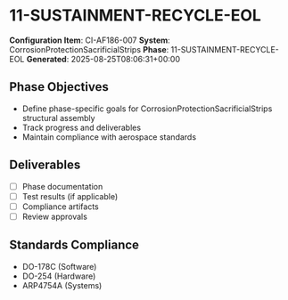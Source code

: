 # 11-SUSTAINMENT-RECYCLE-EOL

**Configuration Item**: CI-AF186-007
**System**: CorrosionProtectionSacrificialStrips
**Phase**: 11-SUSTAINMENT-RECYCLE-EOL
**Generated**: 2025-08-25T08:06:31+00:00

## Phase Objectives
- Define phase-specific goals for CorrosionProtectionSacrificialStrips structural assembly
- Track progress and deliverables
- Maintain compliance with aerospace standards

## Deliverables
- [ ] Phase documentation
- [ ] Test results (if applicable)
- [ ] Compliance artifacts
- [ ] Review approvals

## Standards Compliance
- DO-178C (Software)
- DO-254 (Hardware)
- ARP4754A (Systems)

